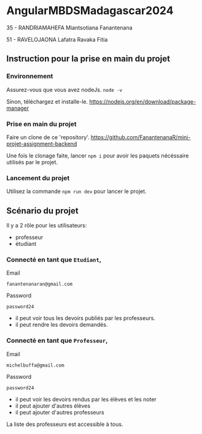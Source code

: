 # AngularMBDSMadagascar2024
35 - RANDRIAMAHEFA Miantsotiana Fanantenana

51 - RAVELOJAONA Lafatra Ravaka Fitia

## Instruction pour la prise en main du projet
### Environnement
Assurez-vous que vous avez nodeJs. `node -v`

Sinon, téléchargez et installe-le. https://nodejs.org/en/download/package-manager

### Prise en main du projet
Faire un clone de ce 'repository'. https://github.com/FanantenanaR/mini-projet-assignment-backend

Une fois le clonage faite, lancer `npm i` pour avoir les paquets nécéssaire utilisés par le projet.

### Lancement du projet
Utilisez la commande `npm run dev` pour lancer le projet.

## Scénario du projet
Il y a 2 rôle pour les utilisateurs: 
- professeur 
- étudiant

### Connecté en tant que `Etudiant`, 
Email
```
fanantenanaran@gmail.com
```
Password
```
password24
```

- il peut voir tous les devoirs publiés par les professeurs.
- il peut rendre les devoirs demandés.

### Connecté en tant que `Professeur`,
Email
```
michelbuffa@gmail.com
```
Password
```
password24
```
- il peut voir les devoirs rendus par les élèves et les noter
- il peut ajouter d'autres élèves
- il peut ajouter d'autres professeurs

La liste des professeurs est accessible à tous.




